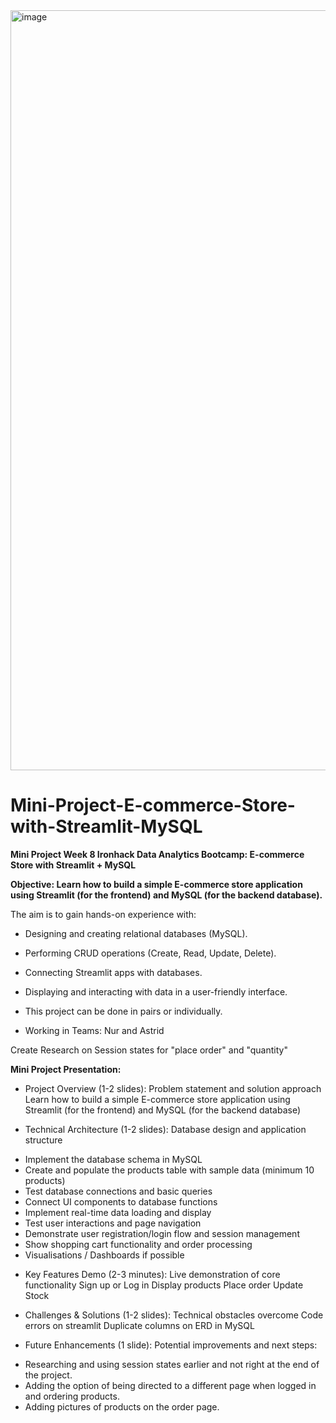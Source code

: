 <img width="1528" height="1216" alt="image" src="https://github.com/user-attachments/assets/217d153c-a8a1-4fdb-8ac9-968ee8634037" />


# Mini-Project-E-commerce-Store-with-Streamlit-MySQL
**Mini Project Week 8 Ironhack Data Analytics Bootcamp: E-commerce Store with Streamlit + MySQL**

**Objective: Learn how to build a simple E-commerce store application using Streamlit (for the frontend) and MySQL (for the backend database).**

The aim is to gain hands-on experience with:

* Designing and creating relational databases (MySQL).

* Performing CRUD operations (Create, Read, Update, Delete).

* Connecting Streamlit apps with databases.

* Displaying and interacting with data in a user-friendly interface.

* This project can be done in pairs or individually.

* Working in Teams: Nur and Astrid

Create Research on Session states for "place order" and "quantity"

**Mini Project Presentation:** 

* Project Overview (1-2 slides): Problem statement and solution approach
Learn how to build a simple E-commerce store application using Streamlit (for the frontend) and MySQL (for the backend database)

* Technical Architecture (1-2 slides): Database design and application structure
- Implement the database schema in MySQL
- Create and populate the products table with sample data (minimum 10 products)
- Test database connections and basic queries
- Connect UI components to database functions
- Implement real-time data loading and display
- Test user interactions and page navigation
- Demonstrate user registration/login flow and session management
- Show shopping cart functionality and order processing
- Visualisations / Dashboards if possible


* Key Features Demo (2-3 minutes): Live demonstration of core functionality
Sign up or Log in
Display products
Place order
Update Stock
  
* Challenges & Solutions (1-2 slides): Technical obstacles overcome
Code errors on streamlit
Duplicate columns on ERD in MySQL

  
* Future Enhancements (1 slide): Potential improvements and next steps:
- Researching and using session states earlier and not right at the end of the project.
- Adding the option of being directed to a different page when logged in and ordering products.
- Adding pictures of products on the order page.

